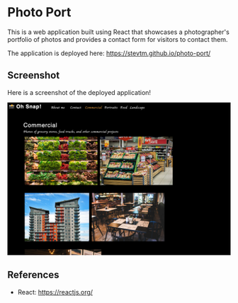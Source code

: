 # Photo Port

This is a web application built using React that showcases a photographer's portfolio of photos and provides a contact form for visitors to contact them.

The application is deployed here: https://stevtm.github.io/photo-port/

## Screenshot

Here is a screenshot of the deployed application!

<img src="assets/photo-port-screenshot.png" alt="screenshot of deployed application"/>

## References

- React: https://reactjs.org/
